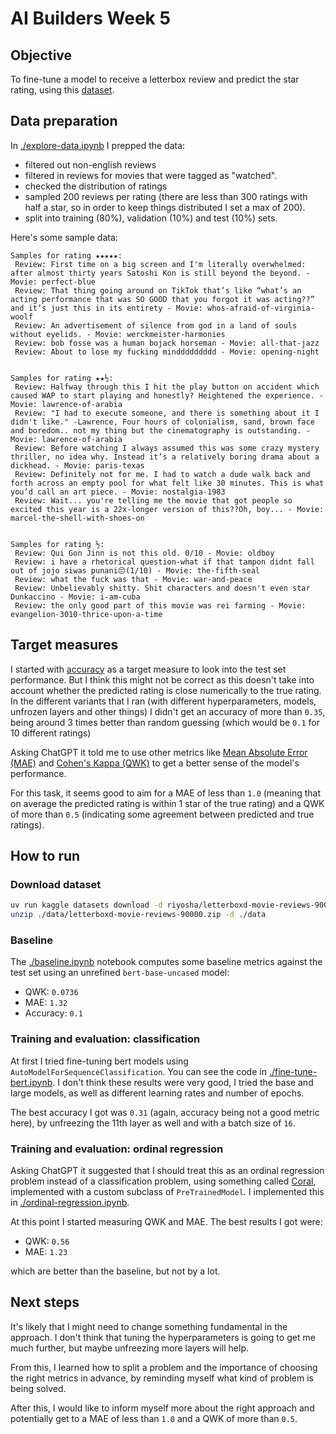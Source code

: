 # AI Builders Week 5

## Objective

To fine-tune a model to receive a letterbox review and predict the star rating,
using this [dataset](https://www.kaggle.com/datasets/riyosha/letterboxd-movie-reviews-90000).

## Data preparation

In [./explore-data.ipynb](./explore-data.ipynb) I prepped the data:

- filtered out non-english reviews
- filtered in reviews for movies that were tagged as "watched".
- checked the distribution of ratings
- sampled 200 reviews per rating (there are less than 300 ratings with half a star, so in order to keep things distributed I set a max of 200).
- split into training (80%), validation (10%) and test (10%) sets.

Here's some sample data:

```
Samples for rating ★★★★★:
 Review: First time on a big screen and I'm literally overwhelmed: after almost thirty years Satoshi Kon is still beyond the beyond. - Movie: perfect-blue
 Review: That thing going around on TikTok that’s like “what’s an acting performance that was SO GOOD that you forgot it was acting??” and it’s just this in its entirety - Movie: whos-afraid-of-virginia-woolf
 Review: An advertisement of silence from god in a land of souls without eyelids. - Movie: werckmeister-harmonies
 Review: bob fosse was a human bojack horseman - Movie: all-that-jazz
 Review: About to lose my fucking minddddddddd - Movie: opening-night


Samples for rating ★★½:
 Review: Halfway through this I hit the play button on accident which caused WAP to start playing and honestly? Heightened the experience. - Movie: lawrence-of-arabia
 Review: "I had to execute someone, and there is something about it I didn't like." -Lawrence, Four hours of colonialism, sand, brown face and boredom.. not my thing but the cinematography is outstanding. - Movie: lawrence-of-arabia
 Review: Before watching I always assumed this was some crazy mystery thriller, no idea why. Instead it’s a relatively boring drama about a dickhead. - Movie: paris-texas
 Review: Definitely not for me. I had to watch a dude walk back and forth across an empty pool for what felt like 30 minutes. This is what you’d call an art piece. - Movie: nostalgia-1983
 Review: Wait... you're telling me the movie that got people so excited this year is a 22x-longer version of this??Oh, boy... - Movie: marcel-the-shell-with-shoes-on


Samples for rating ½:
 Review: Qui Gon Jinn is not this old. 0/10 - Movie: oldboy
 Review: i have a rhetorical question-what if that tampon didnt fall out of jojo siwas punani😔(1/10) - Movie: the-fifth-seal
 Review: what the fuck was that - Movie: war-and-peace
 Review: Unbelievably shitty. Shit characters and doesn't even star Dunkaccino - Movie: i-am-cuba
 Review: the only good part of this movie was rei farming - Movie: evangelion-3010-thrice-upon-a-time
 ```

## Target measures

I started with [accuracy](https://huggingface.co/spaces/evaluate-metric/accuracy)
as a target measure to look into the test set performance. But I think this might
not be correct as this doesn't take into account whether the predicted rating
is close numerically to the true rating. In the different variants that I ran
(with different hyperparameters, models, unfrozen layers and other things) I didn't get an
accuracy of more than `0.35`, being around 3 times better than random guessing
(which would be `0.1` for 10 different ratings)

Asking ChatGPT it told me to use other metrics like [Mean Absolute Error (MAE)](https://en.wikipedia.org/wiki/Mean_absolute_error) and [Cohen's Kappa (QWK)](https://numiqo.com/tutorial/cohens-kappa) to get a better sense of the model's performance.

For this task, it seems good to aim for a MAE of less than `1.0` (meaning that on average the predicted rating is within 1 star of the true rating) and a QWK of more than `0.5` (indicating some agreement between predicted and true ratings).

## How to run

### Download dataset

```bash
uv run kaggle datasets download -d riyosha/letterboxd-movie-reviews-90000 -p data
unzip ./data/letterboxd-movie-reviews-90000.zip -d ./data
```

### Baseline

The [./baseline.ipynb](./baseline.ipynb) notebook computes some baseline metrics
against the test set using an unrefined `bert-base-uncased` model:

- QWK: `0.0736`
- MAE: `1.32`
- Accuracy: `0.1`

### Training and evaluation: classification

At first I tried fine-tuning bert models using `AutoModelForSequenceClassification`.
You can see the code in [./fine-tune-bert.ipynb](./fine-tune-bert.ipynb).
I don't think these results were very good, I tried the base and large models,
as well as different learning rates and number of epochs.

The best accuracy I got was `0.31` (again, accuracy being not a good metric here),
by unfreezing the 11th layer as well and with a batch size of `16`.

### Training and evaluation: ordinal regression

Asking ChatGPT it suggested that I should treat this as an ordinal regression
problem instead of a classification problem, using something called [Coral](https://arxiv.org/abs/1901.07884), implemented with a custom subclass of `PreTrainedModel`. I
implemented this in [./ordinal-regression.ipynb](./ordinal-regression.ipynb).

At this point I started measuring QWK and MAE. The best results I got were:

- QWK: `0.56`
- MAE: `1.23`

which are better than the baseline, but not by a lot.

## Next steps

It's likely that I might need to change something fundamental in the approach.
I don't think that tuning the hyperparameters is going to get me much further,
but maybe unfreezing more layers will help.

From this, I learned how to split a problem and the importance of choosing the right
metrics in advance, by reminding myself what kind of problem is being solved.

After this, I would like to inform myself more about the right approach and
potentially get to a MAE of less than `1.0` and a QWK of more than `0.5`.
